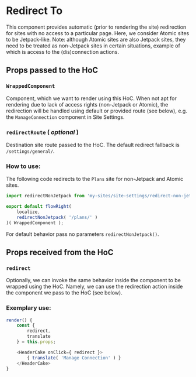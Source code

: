 # Redirect To

This component provides automatic (prior to rendering the site) redirection for sites with no access to a particular page.
Here, we consider Atomic sites to be Jetpack-like. Note: although Atomic sites are also Jetpack sites, they need to be treated as non-Jetpack sites in certain situations, example of which is access to the (dis)connection actions.

## Props passed to the HoC
### `WrappedComponent`

Component, which we want to render using this HoC. When not apt for rendering
due to lack of access rights (non-Jetpack or Atomic), the redirection will be handled using default or provided route (see below), e.g. the `ManageConnection` component in Site Settings.


### `redirectRoute` ( *optional* )

Destination site route passed to the HoC. The default redirect fallback is `/settings/general/`.

### How to use:
The following code redirects to the `Plans` site for non-Jetpack and Atomic
sites.

```js
import redirectNonJetpack from 'my-sites/site-settings/redirect-non-jetpack';

export default flowRight(
	localize,
	redirectNonJetpack( '/plans/' )
)( WrappedComponent );

```

For default behavior pass no parameters `redirectNonJetpack()`.

## Props received from the HoC

### `redirect`

Optionally, we can invoke the same behavior inside the component
to be wrapped using the HoC. Namely, we can use the redirection action inside the component we pass to the HoC (see below).

### Exemplary use:

```js
render() {
	const {
		redirect,
		translate
	} = this.props;

	<HeaderCake onClick={ redirect }>
		{ translate( 'Manage Connection' ) }
	</HeaderCake>
}
```
